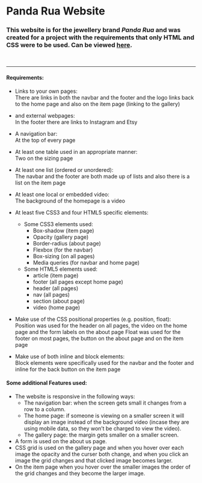 # Panda Rua Website

### This website is for the jewellery brand *Panda Rua* and was created for a project with the requirements that only HTML and CSS were to be used. Can be viewed [here](https://panda-rua-website.vercel.app/index.html).
<br>

-----

#### Requirements:

- Links to your own pages:<br> 
There are links in both the navbar and the footer and the logo links back to the home page and also on the item page (linking to the gallery)

- and external webpages:<br> 
In the footer there are links to Instagram and Etsy
 
- A navigation bar:<br>
At the top of every page

- At least one table used in an appropriate manner:<br>
Two on the sizing page

- At least one list (ordered or unordered):<br> 
The navbar and the footer are both made up of lists and also there is a list on the item page 

- At least one local or embedded video:<br>
The background of the homepage is a video

- At least five CSS3 and four HTML5 specific elements:
    - Some CSS3 elements used:
        - Box-shadow (item page)
        - Opacity (gallery page)
        - Border-radius (about page)
        - Flexbox (for the navbar)
        - Box-sizing (on all pages)
        - Media queries (for navbar and home page)
    - Some HTML5 elements used:
        - article (item page)
        - footer (all pages except home page)
        - header (all pages)
        - nav (all pages)
        - section (about page)
        - video (home page)

- Make use of the CSS positional properties (e.g. position, float):<br> 
Position was used for the header on all pages, the video on the home page and the form labels on the about page
Float was used for the footer on most pages, the button on the about page and on the item page 

- Make use of both inline and block elements:<br> 
Block elements were specifically used for the navbar and the footer and inline for the back button on the item page


#### Some additional Features used:

- The website is responsive in the following ways:
	- The navigation bar: when the screen gets small it changes from a row to a column.
	- The home page: if someone is viewing on a smaller screen it will display an image instead of the background video (incase they are using mobile data, so they won’t be charged to view the video).
	- The gallery page: the margin gets smaller on a smaller screen.
- A form is used on the about us page.
- CSS grid is used on the gallery page and when you hover over each image the opacity and the curser both change, and when you click an image the grid changes and that clicked image becomes larger.
- On the item page when you hover over the smaller images the order of the grid changes and they become the larger image.